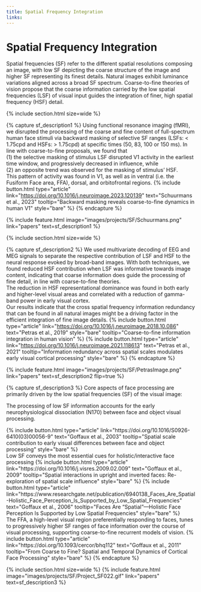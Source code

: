 ```yaml
---
title: Spatial Frequency Integration
links:
---
```

# Spatial Frequency Integration

Spatial frequencies (SF) refer to the different spatial resolutions composing an image, with low SF depicting the coarse structure of the image and higher SF representing its finest details. Natural images exhibit luminance variations aligned across a broad SF spectrum. Coarse-to-fine theories of vision propose that the coarse information carried by the low spatial frequencies (LSF) of visual input guides the integration of finer, high spatial frequency (HSF) detail. 

{% include section.html
  size=wide %}
  
{% capture sf_description1 %}
  Using functional resonance imaging (fMRI), we disrupted the processing of the coarse and fine content of full-spectrum human face stimuli via backward masking of selective SF ranges (LSFs: < 1.75cpd and HSFs: > 1.75cpd) at specific times (50, 83, 100 or 150 ms). In line with coarse-to-fine proposals, we found that <br> (1) the selective masking of stimulus LSF disrupted V1 activity in the earliest time window, and progressively decreased in influence, while <br> (2) an opposite trend was observed for the masking of stimulus’ HSF. <br> This pattern of activity was found in V1, as well as in ventral (i.e. the Fusiform Face area, FFA), dorsal, and orbitofrontal regions.
  {%
  include button.html
  type="article"
  link="https://doi.org/10.1016/j.neuroimage.2023.120139"
  text="Schuurmans et al., 2023"
  tooltip="Backward masking reveals coarse-to-fine dynamics in human V1"
  style="bare"
  %}
{% endcapture %}

{%
  include feature.html
  image="images/projects/SF/Schuurmans.png"
  link="papers"
  text=sf_description1
%}

{% include section.html 
  size=wide %}

{% capture sf_description2 %}
  We used multivariate decoding of EEG and MEG signals to separate the respective contribution of LSF and HSF to the neural response evoked by broad-band images. With both techniques, we found reduced HSF contribution when LSF was informative towards image content, indicating that coarse information does guide the processing of fine detail, in line with coarse-to-fine theories. <br> The reduction in HSF representational dominance was found in both early and higher-level visual areas and correlated with a reduction of gamma-band power in early visual cortex. <br> Our results indicate that the cross spatial frequency information redundancy that can be found in all natural images might be a driving factor in the efficient integration of fine image details.
  {%
  include button.html
  type="article"
  link="https://doi.org/10.1016/j.neuroimage.2018.10.086"
  text="Petras et al., 2019"
  style="bare"
  tooltip="Coarse-to-fine information integration in human vision"
  %}
  {%
  include button.html
  type="article"
  link="https://doi.org/10.1016/j.neuroimage.2021.118613"
  text="Petras et al., 2021"
  tooltip="Information redundancy across spatial scales modulates early visual cortical processing"
  style="bare"
  %}
{% endcapture %}

{%
  include feature.html
  image="images/projects/SF/PetrasImage.png"
  link="papers"
  text=sf_description2
  flip=true
%}

{% capture sf_description3 %}
  Core aspects of face processing are primarily driven by the low spatial frequencies (SF) of the visual image: 
  <p> The processing of low SF information accounts for the early neurophysiological dissociation (N170) between face and object visual processing. </p> 
  {%
  include button.html
  type="article"
  link="https://doi.org/10.1016/S0926-6410(03)00056-9"
  text="Goffaux et al., 2003"
  tooltip="Spatial scale contribution to early visual differences between face and object processing"
  style="bare"
  %}
  <br> Low SF conveys the most essential cues for holistic/interactive face processing  
  {%
  include button.html
  type="article"
  link="https://doi.org/10.1016/j.visres.2009.02.009"
  text="Goffaux et al., 2009"
  tooltip="Spatial interactions in upright and inverted faces: Re-exploration of spatial scale influence"
  style="bare"
  %}
  {%
  include button.html
  type="article"
  link="https://www.researchgate.net/publication/6940138_Faces_Are_Spatial-Holistic_Face_Perception_Is_Supported_by_Low_Spatial_Frequencies"
  text="Goffaux et al., 2006"
  tooltip="Faces Are “Spatial”—Holistic Face Perception Is Supported by Low Spatial Frequencies"
  style="bare"
  %}
  <br>  The FFA, a high-level visual region preferentially responding to faces, tunes to progressively higher SF ranges of face information over the course of visual processing, supporting coarse-to-fine recurrent models of vision. 
  {%
  include button.html
  type="article"
  link="https://doi.org/10.1093/cercor/bhq112"
  text="Goffaux et al., 2011"
  tooltip="From Coarse to Fine? Spatial and Temporal Dynamics of Cortical Face Processing"
  style="bare"
  %} 
{% endcapture %}


{% include section.html
  size=wide %}
{%
  include feature.html
  image="images/projects/SF/Project_SF022.gif"
  link="papers"
  text=sf_description3
  %}
